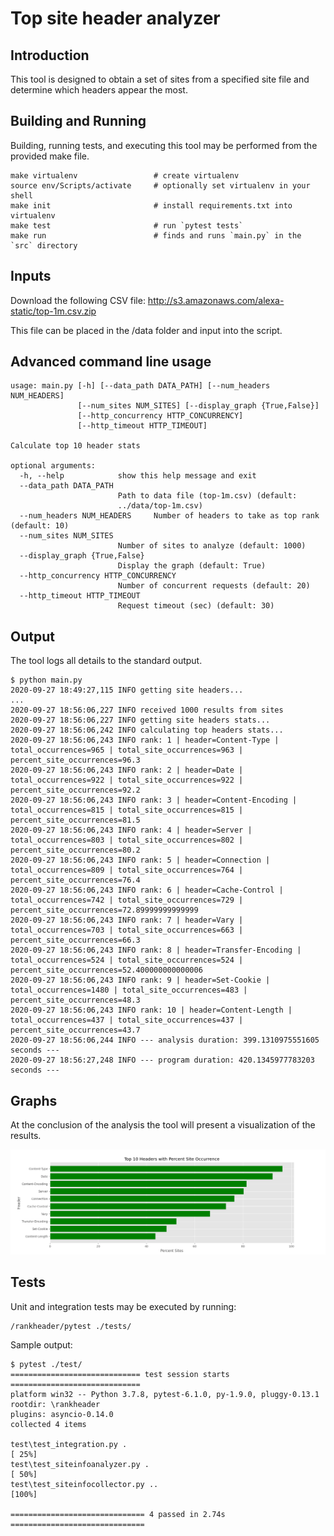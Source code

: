 # Top site header analyzer

## Introduction

This tool is designed to obtain a set of sites from a specified site file and determine which headers appear the most.

## Building and Running

Building, running tests, and executing this tool may be performed from the provided make file.

```
make virtualenv                 # create virtualenv
source env/Scripts/activate     # optionally set virtualenv in your shell
make init                       # install requirements.txt into virtualenv
make test                       # run `pytest tests`
make run                        # finds and runs `main.py` in the `src` directory 
```

## Inputs

Download the following CSV file: http://s3.amazonaws.com/alexa-static/top-1m.csv.zip

This file can be placed in the /data folder and input into the script.

## Advanced command line usage

```
usage: main.py [-h] [--data_path DATA_PATH] [--num_headers NUM_HEADERS]
               [--num_sites NUM_SITES] [--display_graph {True,False}]
               [--http_concurrency HTTP_CONCURRENCY]
               [--http_timeout HTTP_TIMEOUT]

Calculate top 10 header stats

optional arguments:
  -h, --help            show this help message and exit
  --data_path DATA_PATH
                        Path to data file (top-1m.csv) (default:
                        ../data/top-1m.csv)
  --num_headers NUM_HEADERS     Number of headers to take as top rank (default: 10)
  --num_sites NUM_SITES
                        Number of sites to analyze (default: 1000)
  --display_graph {True,False}
                        Display the graph (default: True)
  --http_concurrency HTTP_CONCURRENCY
                        Number of concurrent requests (default: 20)
  --http_timeout HTTP_TIMEOUT
                        Request timeout (sec) (default: 30)

```

## Output

The tool logs all details to the standard output.

```
$ python main.py
2020-09-27 18:49:27,115 INFO getting site headers...
...
2020-09-27 18:56:06,227 INFO received 1000 results from sites
2020-09-27 18:56:06,227 INFO getting site headers stats...
2020-09-27 18:56:06,242 INFO calculating top headers stats...
2020-09-27 18:56:06,243 INFO rank: 1 | header=Content-Type | total_occurrences=965 | total_site_occurrences=963 | percent_site_occurrences=96.3
2020-09-27 18:56:06,243 INFO rank: 2 | header=Date | total_occurrences=922 | total_site_occurrences=922 | percent_site_occurrences=92.2
2020-09-27 18:56:06,243 INFO rank: 3 | header=Content-Encoding | total_occurrences=815 | total_site_occurrences=815 | percent_site_occurrences=81.5
2020-09-27 18:56:06,243 INFO rank: 4 | header=Server | total_occurrences=803 | total_site_occurrences=802 | percent_site_occurrences=80.2
2020-09-27 18:56:06,243 INFO rank: 5 | header=Connection | total_occurrences=809 | total_site_occurrences=764 | percent_site_occurrences=76.4
2020-09-27 18:56:06,243 INFO rank: 6 | header=Cache-Control | total_occurrences=742 | total_site_occurrences=729 | percent_site_occurrences=72.89999999999999
2020-09-27 18:56:06,243 INFO rank: 7 | header=Vary | total_occurrences=703 | total_site_occurrences=663 | percent_site_occurrences=66.3
2020-09-27 18:56:06,243 INFO rank: 8 | header=Transfer-Encoding | total_occurrences=524 | total_site_occurrences=524 | percent_site_occurrences=52.400000000000006
2020-09-27 18:56:06,243 INFO rank: 9 | header=Set-Cookie | total_occurrences=1480 | total_site_occurrences=483 | percent_site_occurrences=48.3
2020-09-27 18:56:06,243 INFO rank: 10 | header=Content-Length | total_occurrences=437 | total_site_occurrences=437 | percent_site_occurrences=43.7
2020-09-27 18:56:06,244 INFO --- analysis duration: 399.1310975551605 seconds ---
2020-09-27 18:56:27,248 INFO --- program duration: 420.1345977783203 seconds ---
```

## Graphs

At the conclusion of the analysis the tool will present a visualization of the results.

![Report](/images/Figure_1.png)

## Tests

Unit and integration tests may be executed by running:
```
/rankheader/pytest ./tests/
```

Sample output:
```
$ pytest ./test/
============================= test session starts =============================
platform win32 -- Python 3.7.8, pytest-6.1.0, py-1.9.0, pluggy-0.13.1
rootdir: \rankheader
plugins: asyncio-0.14.0
collected 4 items

test\test_integration.py .                                               [ 25%]
test\test_siteinfoanalyzer.py .                                          [ 50%]
test\test_siteinfocollector.py ..                                        [100%]

============================== 4 passed in 2.74s ==============================
```